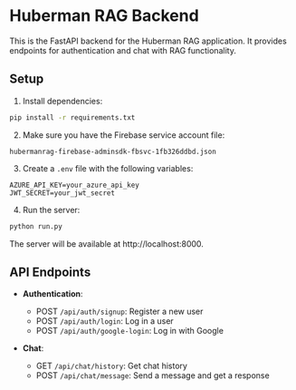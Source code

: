 # Huberman RAG Backend

This is the FastAPI backend for the Huberman RAG application. It provides endpoints for authentication and chat with RAG functionality.

## Setup

1. Install dependencies:
```bash
pip install -r requirements.txt
```

2. Make sure you have the Firebase service account file:
```
hubermanrag-firebase-adminsdk-fbsvc-1fb326ddbd.json
```

3. Create a `.env` file with the following variables:
```
AZURE_API_KEY=your_azure_api_key
JWT_SECRET=your_jwt_secret
```

4. Run the server:
```bash
python run.py
```

The server will be available at http://localhost:8000.

## API Endpoints

- **Authentication**:
  - POST `/api/auth/signup`: Register a new user
  - POST `/api/auth/login`: Log in a user
  - POST `/api/auth/google-login`: Log in with Google

- **Chat**:
  - GET `/api/chat/history`: Get chat history
  - POST `/api/chat/message`: Send a message and get a response 